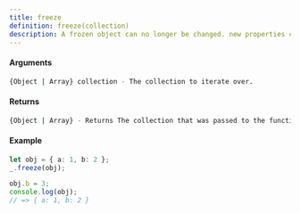 ```yaml
---
title: freeze
definition: freeze(collection)
description: A frozen object can no longer be changed. new properties cannot be added, existing properties cannot be removed, their enumerability, configurability, writability, or value cannot be changed, and the object's prototype cannot be re-assigned.
---
```



#### Arguments


```bash
{Object | Array} collection - The collection to iterate over.
```


#### Returns


```bash
{Object | Array} - Returns The collection that was passed to the function.
```


#### Example


```ts
let obj = { a: 1, b: 2 };
_.freeze(obj);

obj.b = 3;
console.log(obj);
// => { a: 1, b: 2 }
```